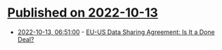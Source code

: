 # [Published on 2022-10-13](index.md)

* [2022-10-13, 06:51:00](https://soylentnews.org/article.pl?sid=22/10/12/1753229&from=rss) - [EU-US Data Sharing Agreement: Is It a Done Deal?](https://soylentnews.org/article.pl?sid=22/10/12/1753229&from=rss)
